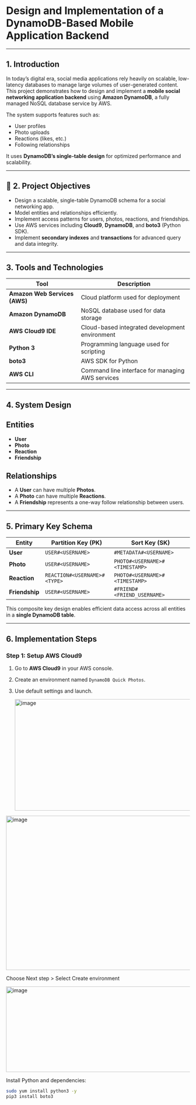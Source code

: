 #  Design and Implementation of a DynamoDB-Based Mobile Application Backend

---

##  1. Introduction

In today’s digital era, social media applications rely heavily on scalable, low-latency databases to manage large volumes of user-generated content.  
This project demonstrates how to design and implement a **mobile social networking application backend** using **Amazon DynamoDB**, a fully managed NoSQL database service by AWS.

The system supports features such as:
- User profiles
- Photo uploads
- Reactions (likes, etc.)
- Following relationships

It uses **DynamoDB’s single-table design** for optimized performance and scalability.

---

## 🎯 2. Project Objectives

- Design a scalable, single-table DynamoDB schema for a social networking app.  
- Model entities and relationships efficiently.  
- Implement access patterns for users, photos, reactions, and friendships.  
- Use AWS services including **Cloud9**, **DynamoDB**, and **boto3** (Python SDK).  
- Implement **secondary indexes** and **transactions** for advanced query and data integrity.

---

##  3. Tools and Technologies

| Tool | Description |
|------|--------------|
| **Amazon Web Services (AWS)** | Cloud platform used for deployment |
| **Amazon DynamoDB** | NoSQL database used for data storage |
| **AWS Cloud9 IDE** | Cloud-based integrated development environment |
| **Python 3** | Programming language used for scripting |
| **boto3** | AWS SDK for Python |
| **AWS CLI** | Command line interface for managing AWS services |

---

##  4. System Design

## Entities
- **User**
- **Photo**
- **Reaction**
- **Friendship**

## Relationships
- A **User** can have multiple **Photos**.
- A **Photo** can have multiple **Reactions**.
- A **Friendship** represents a one-way follow relationship between users.

---

##  5. Primary Key Schema

| Entity | Partition Key (PK) | Sort Key (SK) |
|--------|---------------------|---------------|
| **User** | `USER#<USERNAME>` | `#METADATA#<USERNAME>` |
| **Photo** | `USER#<USERNAME>` | `PHOTO#<USERNAME>#<TIMESTAMP>` |
| **Reaction** | `REACTION#<USERNAME>#<TYPE>` | `PHOTO#<USERNAME>#<TIMESTAMP>` |
| **Friendship** | `USER#<USERNAME>` | `#FRIEND#<FRIEND_USERNAME>` |

This composite key design enables efficient data access across all entities in a **single DynamoDB table**.

---

## 6. Implementation Steps

### **Step 1: Setup AWS Cloud9**

1. Go to **AWS Cloud9** in your AWS console.  
2. Create an environment named `DynamoDB Quick Photos`.  
3. Use default settings and launch.

   <img width="955" height="305" alt="image" src="https://github.com/user-attachments/assets/5a38db68-8048-44d0-a50e-200d89b3d187" />

<img width="959" height="422" alt="image" src="https://github.com/user-attachments/assets/383bce03-ebab-401c-b41f-428307c53d82" />

 Choose Next step > Select Create environment 

 <img width="959" height="234" alt="image" src="https://github.com/user-attachments/assets/beee9ef5-5183-43ee-8d5e-9432532c6596" />





Install Python and dependencies:
```bash
sudo yum install python3 -y
pip3 install boto3
